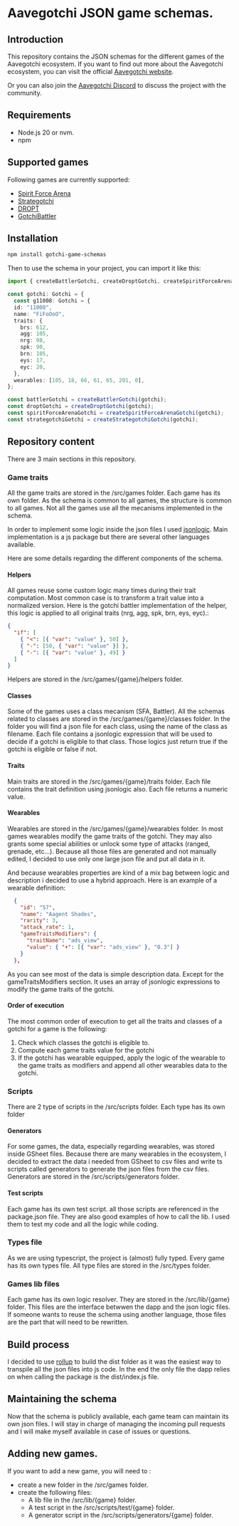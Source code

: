 # Aavegotchi JSON game schemas.

## Introduction

This repository contains the JSON schemas for the different games of the Aavegotchi ecosystem. 
If you want to find out more about the Aavegotchi ecosystem, you can visit the official [Aavegotchi website](https://aavegotchi.com/).

Or you can also join the [Aavegotchi Discord](https://discord.gg/aavegotchi) to discuss the project with the community.

## Requirements

- Node.js 20 or nvm.
- npm

## Supported games

Following games are currently supported:

- [Spirit Force Arena](https://dapp.aavegotchi.com/games/spirit-force-arena?utm_source=aavegotchi)
- [Strategotchi](https://strategotchi.io/)
- [DROPT](https://web.playdropt.io/)
- [GotchiBattler](https://gotchibattler.com/)

## Installation

```bash
npm install gotchi-game-schemas
```

Then to use the schema in your project, you can import it like this:

```ts
import { createBattlerGotchi, createDroptGotchi, createSpiritForceArenaGotchi, createStrategotchiGotchi, Gotchi } from "gotchi-game-schemas";

const gotchi: Gotchi = {
  const g11008: Gotchi = {
  id: "11008",
  name: "FiFoOoO",
  traits: {
    brs: 612,
    agg: 105,
    nrg: 98,
    spk: 90,
    brn: 105,
    eys: 17,
    eyc: 20,
  }, 
  wearables: [105, 18, 66, 61, 65, 201, 0],
};  

const battlerGotchi = createBattlerGotchi(gotchi);
const droptGotchi = createDroptGotchi(gotchi);
const spiritForceArenaGotchi = createSpiritForceArenaGotchi(gotchi);
const strategotchiGotchi = createStrategotchiGotchi(gotchi);
```

## Repository content 

There are 3 main sections in this repository.

### Game traits

All the game traits are stored in the /src/games folder. 
Each game has its own folder.
As the schema is common to all games, the structure is common to all games. 
Not all the games use all the mecanisms implemented in the schema.

In order to implement some logic inside the json files I used [jsonlogic](https://jsonlogic.com/).
Main implementation is a js package but there are several other languages available.

Here  are some details regarding the different components of the schema.

#### Helpers
All games reuse some custom logic many times during their trait computation. Most common case is to transform a trait value into a normalized version. 
Here is the gotchi battler implementation of the helper, this logic is applied to all original traits (nrg, agg, spk, brn, eys, eyc).:

```json
{
  "if": [
    { "<": [{ "var": "value" }, 50] },
    { "-": [50, { "var": "value" }] },
    { "-": [{ "var": "value" }, 49] }
  ]
}
```
Helpers are stored in the /src/games/{game}/helpers folder.

#### Classes
Some of the games uses a class mecanism (SFA, Battler). All the schemas related to classes are stored in the /src/games/{game}/classes folder. In the folder you will find a json file for each class, using the name of the class as filename. Each file contains a jsonlogic expression that will be used to decide if a gotchi is eligible to that class. Those logics just return true if the gotchi is eligible or false if not.

#### Traits
Main traits are stored in the /src/games/{game}/traits folder. Each file contains the trait definition using jsonlogic also. Each file returns a numeric value.

#### Wearables
Wearables are stored in the /src/games/{game}/wearables folder. In most games wearables modify the game traits of the gotchi. They may also grants some special abilities or unlock some type of attacks (ranged, grenade, etc...). Because all those files are generated and not manually edited, I decided to use only one large json file and put all data in it. 

And because wearables properties are kind of a mix bag between logic and description i decided to use a hybrid approach. Here is an example of a wearable definition:

```json
  {
    "id": "57",
    "name": "Aagent Shades",
    "rarity": 3,
    "attack_rate": 1,
    "gameTraitsModifiers": {
      "traitName": "ads_view",
      "value": { "+": [{ "var": "ads_view" }, "0.3"] }
    }
  },
```
As you can see most of the data is simple description data. Except for the gameTraitsModifiers section. It uses an array of jsonlogic expressions to modify the game traits of the gotchi.

#### Order of execution

The most common order of execution to get all the traits and classes of a gotchi for a game is the following:
1. Check which classes the gotchi is eligible to.
2. Compute each game traits value for the gotchi
3. If the gotchi has wearable equipped, apply the logic of the wearable to the game traits as modifiers and append all other wearables data to the gotchi.

### Scripts

There are 2 type of scripts in the /src/scripts folder. Each type has its own folder

#### Generators

For some games, the data, especially regarding wearables, was stored inside GSheet files. Because there are many wearables in the ecosystem, I decided to extract the data i needed from GSheet to csv files and write ts scripts called generators to generate the json files from the csv files.
Generators are stored in the /src/scripts/generators folder.

#### Test scripts

Each game has its own test script. all those scripts are referenced in the package.json file.
They are also good examples of how to call the lib.
I used them to test my code and all the logic while coding.

### Types file

As we are using typescript, the project is (almost) fully typed. Every game has its own types file. All type files are stored in the /src/types folder.

### Games lib files

Each game has its own logic resolver. They are stored in the /src/lib/{game} folder.
This files are the interface betwwen the dapp and the json logic files. 
If someone wants to reuse the schema using another language, those files are the part that will need to be rewritten.

## Build process

I decided to use [rollup](https://rollupjs.org/) to build the dist folder as it was the easiest way to transpile all the json files into js code. 
In the end the only file the dapp relies on when calling the package is the dist/index.js file.

## Maintaining the schema

Now that the schema is publicly available, each game team can maintain its own json files.
I will stay in charge of managing the incoming pull requests and I will make myself available in case of issues or questions.

## Adding new games. 

If you want to add a new game, you will need to : 
  - create a new folder in the /src/games folder.
  - create the following files:
    - A lib file in the /src/lib/{game} folder.
    - A test script in the /src/scripts/test/{game} folder.
    - A generator script in the /src/scripts/generators/{game} folder.